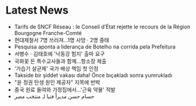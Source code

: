 # Latest News
-  Tarifs de SNCF Réseau : le Conseil d’État rejette le recours de la Région Bourgogne Franche-Comté
-  현대제철서 7명 쓰러져…1명 사망 · 2명 중태
-  Pesquisa aponta a liderança de Botelho na corrida pela Prefeitura
-  서병수 · 김태호에 '낙동강 험지' 출마 요구
-  국화꽃 든 특수교사들과 함께…항소장 제출
-  '가습기 살균제' 국가 배상 책임 첫 인정
-  Takside bir şiddet vakası daha! Önce bıçakladı sonra yumrukladı
-  "윤 정권 탄생 원인 제공자" 지목에 반박
-  중국 원료 들여와 가정집에서…'근육 약물' 적발
-  حسام حسن مديراً فنيا لـ منتخب مصر
